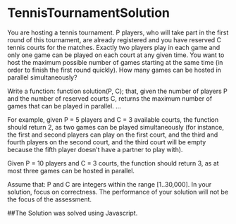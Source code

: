 # TennisTournamentSolution
You are hosting a tennis tournament. P players, who will take part in the first round of this tournament,  are already registered and you have reserved C tennis courts for the matches. Exactly two players play in each  game and only one game can be played on each court at any given time. You want to host the maximum possible number  of games starting at the same time (in order to finish the first round quickly).  How many games can be hosted in parallel simultaneously?  

Write a function:  function solution(P, C);  that, given the number of players P and the number of reserved courts C, returns the maximum number of games that  can be played in parallel. ...  

For example, given P = 5 players and C = 3 available courts, the function should return 2, as two games can  be played simultaneously (for instance, the first and second players can play on the first court, and the third  and fourth players on the second court, and the third court will be empty because the fifth player doesn't have   a partner to play with).  

Given P = 10 players and C = 3 courts, the function should return 3, as at most three games can be hosted in  parallel.  

Assume that:  P and C are integers within the range [1..30,000]. In your solution, focus on correctness. The performance of your solution will not be the focus of the assessment.

##The Solution was solved using Javascript.
